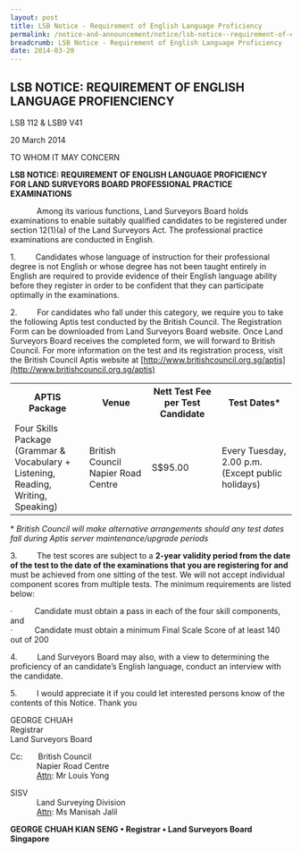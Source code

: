 ```yaml
---
layout: post
title: LSB Notice - Requirement of English Language Proficiency
permalink: /notice-and-announcement/notice/lsb-notice--requirement-of-english-language-profienciency/
breadcrumb: LSB Notice - Requirement of English Language Proficiency
date: 2014-03-20
---
```


LSB NOTICE: REQUIREMENT OF ENGLISH LANGUAGE PROFIENCIENCY
---
LSB 112 & LSB9 V41 <br>

20 March 2014 <br>

TO WHOM IT MAY CONCERN <br>

**LSB NOTICE: REQUIREMENT OF ENGLISH LANGUAGE PROFICIENCY** <br>
**FOR LAND SURVEYORS BOARD PROFESSIONAL PRACTICE EXAMINATIONS** <br>

 

&nbsp;&nbsp;&nbsp;&nbsp;&nbsp;&nbsp;&nbsp;&nbsp;&nbsp;&nbsp;&nbsp;&nbsp;Among its various functions, Land Surveyors Board holds examinations to enable suitably qualified candidates to be registered under section 12(1)(a) of the Land Surveyors Act. The professional practice examinations are conducted in English.

 

1.&nbsp;&nbsp;&nbsp;&nbsp;&nbsp;&nbsp;&nbsp;&nbsp;&nbsp;Candidates whose language of instruction for their professional degree is not English or whose degree has not been taught entirely in English are required to provide evidence of their English language ability before they register in order to be confident that they can participate optimally in the examinations.

 

2.&nbsp;&nbsp;&nbsp;&nbsp;&nbsp;&nbsp;&nbsp;&nbsp;&nbsp;For candidates who fall under this category, we require you to take the following Aptis test conducted by the British Council. The Registration Form can be downloaded from Land Surveyors Board website. Once Land Surveyors Board receives the completed form, we will forward to British Council. For more information on the test and its registration process, visit the British Council Aptis website at [http://www.britishcouncil.org.sg/aptis](http://www.britishcouncil.org.sg/aptis)

<table>
  <tr>
    <th>APTIS Package</th>
    <th>Venue</th>
    <th>Nett Test Fee<br>per Test Candidate</th>
    <th>Test Dates*</th>
  </tr>
  <tr>
    <td>Four Skills <br>Package (Grammar &amp;<br>Vocabulary + <br>Listening, <br>Reading, Writing, <br>Speaking)</td>
    <td>British Council<br>Napier Road Centre</td>
    <td>S$95.00</td>
    <td>Every Tuesday,<br>2.00 p.m.<br>(Except public holidays)</td>
  </tr>
</table>

\* *British Council will make alternative arrangements should any test dates fall during Aptis server maintenance/upgrade periods*
<br>
 

3.&nbsp;&nbsp;&nbsp;&nbsp;&nbsp;&nbsp;&nbsp;&nbsp;&nbsp;The test scores are subject to a **2-year validity period from the date of the test to the date of the examinations that you are registering for and** must be achieved from one sitting of the test. We will not accept individual component scores from multiple tests. The minimum requirements are listed below: <br>

·&nbsp;&nbsp;&nbsp;&nbsp;&nbsp;&nbsp;&nbsp;&nbsp;&nbsp;&nbsp;Candidate must obtain a pass in each of the four skill components, and <br>
·&nbsp;&nbsp;&nbsp;&nbsp;&nbsp;&nbsp;&nbsp;&nbsp;&nbsp;&nbsp;Candidate must obtain a minimum Final Scale Score of at least 140 out of 200 <br>

4.&nbsp;&nbsp;&nbsp;&nbsp;&nbsp;&nbsp;&nbsp;&nbsp;&nbsp;Land Surveyors Board may also, with a view to determining the proficiency of an candidate’s English language, conduct an interview with the candidate. <br>

5.&nbsp;&nbsp;&nbsp;&nbsp;&nbsp;&nbsp;&nbsp;&nbsp;&nbsp;I would appreciate it if you could let interested persons know of the contents of this Notice. Thank you <br>

GEORGE CHUAH <br>
Registrar <br>
Land Surveyors Board <br>

Cc:&nbsp;&nbsp;&nbsp;&nbsp;&nbsp;&nbsp;&nbsp;British Council <br>
&nbsp;&nbsp;&nbsp;&nbsp;&nbsp;&nbsp;&nbsp;&nbsp;&nbsp;&nbsp;&nbsp;&nbsp;Napier Road Centre <br>
&nbsp;&nbsp;&nbsp;&nbsp;&nbsp;&nbsp;&nbsp;&nbsp;&nbsp;&nbsp;&nbsp;&nbsp;<u>Attn</u>: Mr Louis Yong <br>

SISV <br>
&nbsp;&nbsp;&nbsp;&nbsp;&nbsp;&nbsp;&nbsp;&nbsp;&nbsp;&nbsp;&nbsp;&nbsp;Land Surveying Division <br>
&nbsp;&nbsp;&nbsp;&nbsp;&nbsp;&nbsp;&nbsp;&nbsp;&nbsp;&nbsp;&nbsp;&nbsp;<u>Attn</u>: Ms Manisah Jalil <br>

**GEORGE CHUAH KIAN SENG • Registrar • Land Surveyors Board Singapore**
